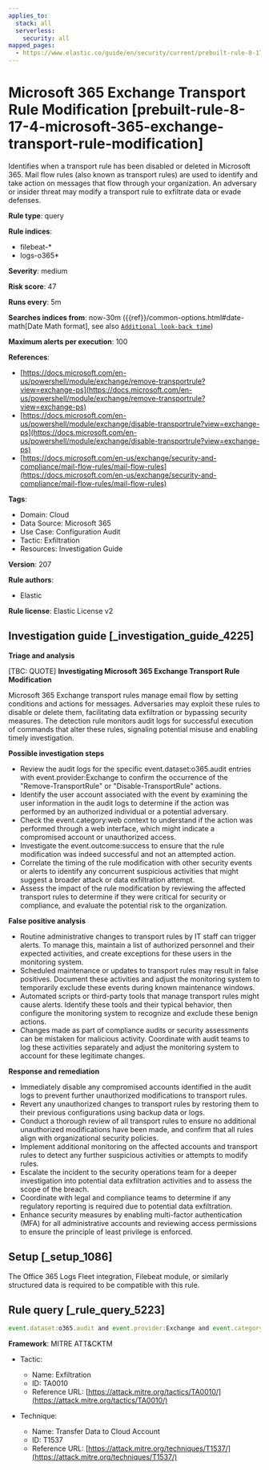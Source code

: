 ```yaml
---
applies_to:
  stack: all
  serverless:
    security: all
mapped_pages:
  - https://www.elastic.co/guide/en/security/current/prebuilt-rule-8-17-4-microsoft-365-exchange-transport-rule-modification.html
---
```


# Microsoft 365 Exchange Transport Rule Modification [prebuilt-rule-8-17-4-microsoft-365-exchange-transport-rule-modification]

Identifies when a transport rule has been disabled or deleted in Microsoft 365. Mail flow rules (also known as transport rules) are used to identify and take action on messages that flow through your organization. An adversary or insider threat may modify a transport rule to exfiltrate data or evade defenses.

**Rule type**: query

**Rule indices**:

* filebeat-*
* logs-o365*

**Severity**: medium

**Risk score**: 47

**Runs every**: 5m

**Searches indices from**: now-30m ({{ref}}/common-options.html#date-math[Date Math format], see also [`Additional look-back time`](docs-content://solutions/security/detect-and-alert/create-detection-rule.md#rule-schedule))

**Maximum alerts per execution**: 100

**References**:

* [https://docs.microsoft.com/en-us/powershell/module/exchange/remove-transportrule?view=exchange-ps](https://docs.microsoft.com/en-us/powershell/module/exchange/remove-transportrule?view=exchange-ps)
* [https://docs.microsoft.com/en-us/powershell/module/exchange/disable-transportrule?view=exchange-ps](https://docs.microsoft.com/en-us/powershell/module/exchange/disable-transportrule?view=exchange-ps)
* [https://docs.microsoft.com/en-us/exchange/security-and-compliance/mail-flow-rules/mail-flow-rules](https://docs.microsoft.com/en-us/exchange/security-and-compliance/mail-flow-rules/mail-flow-rules)

**Tags**:

* Domain: Cloud
* Data Source: Microsoft 365
* Use Case: Configuration Audit
* Tactic: Exfiltration
* Resources: Investigation Guide

**Version**: 207

**Rule authors**:

* Elastic

**Rule license**: Elastic License v2

## Investigation guide [_investigation_guide_4225]

**Triage and analysis**

[TBC: QUOTE]
**Investigating Microsoft 365 Exchange Transport Rule Modification**

Microsoft 365 Exchange transport rules manage email flow by setting conditions and actions for messages. Adversaries may exploit these rules to disable or delete them, facilitating data exfiltration or bypassing security measures. The detection rule monitors audit logs for successful execution of commands that alter these rules, signaling potential misuse and enabling timely investigation.

**Possible investigation steps**

* Review the audit logs for the specific event.dataset:o365.audit entries with event.provider:Exchange to confirm the occurrence of the "Remove-TransportRule" or "Disable-TransportRule" actions.
* Identify the user account associated with the event by examining the user information in the audit logs to determine if the action was performed by an authorized individual or a potential adversary.
* Check the event.category:web context to understand if the action was performed through a web interface, which might indicate a compromised account or unauthorized access.
* Investigate the event.outcome:success to ensure that the rule modification was indeed successful and not an attempted action.
* Correlate the timing of the rule modification with other security events or alerts to identify any concurrent suspicious activities that might suggest a broader attack or data exfiltration attempt.
* Assess the impact of the rule modification by reviewing the affected transport rules to determine if they were critical for security or compliance, and evaluate the potential risk to the organization.

**False positive analysis**

* Routine administrative changes to transport rules by IT staff can trigger alerts. To manage this, maintain a list of authorized personnel and their expected activities, and create exceptions for these users in the monitoring system.
* Scheduled maintenance or updates to transport rules may result in false positives. Document these activities and adjust the monitoring system to temporarily exclude these events during known maintenance windows.
* Automated scripts or third-party tools that manage transport rules might cause alerts. Identify these tools and their typical behavior, then configure the monitoring system to recognize and exclude these benign actions.
* Changes made as part of compliance audits or security assessments can be mistaken for malicious activity. Coordinate with audit teams to log these activities separately and adjust the monitoring system to account for these legitimate changes.

**Response and remediation**

* Immediately disable any compromised accounts identified in the audit logs to prevent further unauthorized modifications to transport rules.
* Revert any unauthorized changes to transport rules by restoring them to their previous configurations using backup data or logs.
* Conduct a thorough review of all transport rules to ensure no additional unauthorized modifications have been made, and confirm that all rules align with organizational security policies.
* Implement additional monitoring on the affected accounts and transport rules to detect any further suspicious activities or attempts to modify rules.
* Escalate the incident to the security operations team for a deeper investigation into potential data exfiltration activities and to assess the scope of the breach.
* Coordinate with legal and compliance teams to determine if any regulatory reporting is required due to potential data exfiltration.
* Enhance security measures by enabling multi-factor authentication (MFA) for all administrative accounts and reviewing access permissions to ensure the principle of least privilege is enforced.


## Setup [_setup_1086]

The Office 365 Logs Fleet integration, Filebeat module, or similarly structured data is required to be compatible with this rule.


## Rule query [_rule_query_5223]

```js
event.dataset:o365.audit and event.provider:Exchange and event.category:web and event.action:("Remove-TransportRule" or "Disable-TransportRule") and event.outcome:success
```

**Framework**: MITRE ATT&CKTM

* Tactic:

    * Name: Exfiltration
    * ID: TA0010
    * Reference URL: [https://attack.mitre.org/tactics/TA0010/](https://attack.mitre.org/tactics/TA0010/)

* Technique:

    * Name: Transfer Data to Cloud Account
    * ID: T1537
    * Reference URL: [https://attack.mitre.org/techniques/T1537/](https://attack.mitre.org/techniques/T1537/)



